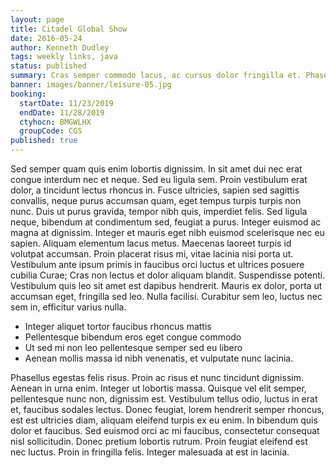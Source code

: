 ```yaml
---
layout: page
title: Citadel Global Show
date: 2016-05-24
author: Kenneth Dudley
tags: weekly links, java
status: published
summary: Cras semper commodo lacus, ac cursus dolor fringilla et. Phasellus.
banner: images/banner/leisure-05.jpg
booking:
  startDate: 11/23/2019
  endDate: 11/28/2019
  ctyhocn: BMGWLHX
  groupCode: CGS
published: true
---
```

Sed semper quam quis enim lobortis dignissim. In sit amet dui nec erat congue interdum nec et neque. Sed eu ligula sem. Proin vestibulum erat dolor, a tincidunt lectus rhoncus in. Fusce ultricies, sapien sed sagittis convallis, neque purus accumsan quam, eget tempus turpis turpis non nunc. Duis ut purus gravida, tempor nibh quis, imperdiet felis. Sed ligula neque, bibendum at condimentum sed, feugiat a purus. Integer euismod ac magna at dignissim. Integer et mauris eget nibh euismod scelerisque nec eu sapien.
Aliquam elementum lacus metus. Maecenas laoreet turpis id volutpat accumsan. Proin placerat risus mi, vitae lacinia nisi porta ut. Vestibulum ante ipsum primis in faucibus orci luctus et ultrices posuere cubilia Curae; Cras non lectus et dolor aliquam blandit. Suspendisse potenti. Vestibulum quis leo sit amet est dapibus hendrerit. Mauris ex dolor, porta ut accumsan eget, fringilla sed leo. Nulla facilisi. Curabitur sem leo, luctus nec sem in, efficitur varius nulla.

* Integer aliquet tortor faucibus rhoncus mattis
* Pellentesque bibendum eros eget congue commodo
* Ut sed mi non leo pellentesque semper sed eu libero
* Aenean mollis massa id nibh venenatis, et vulputate nunc lacinia.

Phasellus egestas felis risus. Proin ac risus et nunc tincidunt dignissim. Aenean in urna enim. Integer ut lobortis massa. Quisque vel elit semper, pellentesque nunc non, dignissim est. Vestibulum tellus odio, luctus in erat et, faucibus sodales lectus. Donec feugiat, lorem hendrerit semper rhoncus, est est ultricies diam, aliquam eleifend turpis ex eu enim. In bibendum quis dolor et faucibus. Sed euismod orci ac mi faucibus, consectetur consequat nisl sollicitudin. Donec pretium lobortis rutrum. Proin feugiat eleifend est nec luctus. Proin in fringilla felis. Integer malesuada at est in lacinia.
